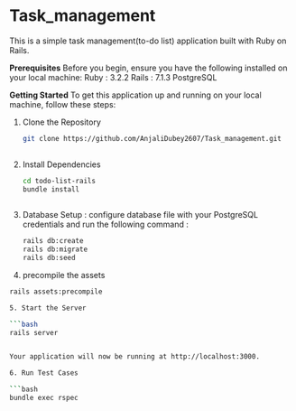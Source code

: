 # Task_management
This is a simple task management(to-do list) application built with Ruby on Rails.


**Prerequisites**
Before you begin, ensure you have the following installed on your local machine: 
  Ruby : 3.2.2
  Rails : 7.1.3
  PostgreSQL


**Getting Started**
To get this application up and running on your local machine, follow these steps:

1. Clone the Repository

    ```bash
    git clone https://github.com/AnjaliDubey2607/Task_management.git 
  
2. Install Dependencies

    ```bash
    cd todo-list-rails
    bundle install
  
3. Database Setup : 
  configure database file with your PostgreSQL credentials and run the following command :

    ```bash
    rails db:create
    rails db:migrate
    rails db:seed


4. precompile the assets

  ```bash
  rails assets:precompile

5. Start the Server

  ```bash
  rails server
  

Your application will now be running at http://localhost:3000.

6. Run Test Cases

  ```bash
  bundle exec rspec
